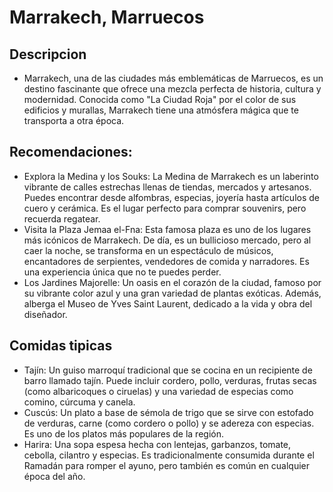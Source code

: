 # Marrakech, Marruecos

## Descripcion
- Marrakech, una de las ciudades más emblemáticas de Marruecos, es un destino fascinante que ofrece una mezcla perfecta de historia, cultura y modernidad. Conocida como "La Ciudad Roja" por el color de sus edificios y murallas, Marrakech tiene una atmósfera mágica que te transporta a otra época.

## Recomendaciones:
- Explora la Medina y los Souks: La Medina de Marrakech es un laberinto vibrante de calles estrechas llenas de tiendas, mercados y artesanos. Puedes encontrar desde alfombras, especias, joyería hasta artículos de cuero y cerámica. Es el lugar perfecto para comprar souvenirs, pero recuerda regatear.
- Visita la Plaza Jemaa el-Fna: Esta famosa plaza es uno de los lugares más icónicos de Marrakech. De día, es un bullicioso mercado, pero al caer la noche, se transforma en un espectáculo de músicos, encantadores de serpientes, vendedores de comida y narradores. Es una experiencia única que no te puedes perder.
- Los Jardines Majorelle: Un oasis en el corazón de la ciudad, famoso por su vibrante color azul y una gran variedad de plantas exóticas. Además, alberga el Museo de Yves Saint Laurent, dedicado a la vida y obra del diseñador.

## Comidas tipicas
- Tajín: Un guiso marroquí tradicional que se cocina en un recipiente de barro llamado tajín. Puede incluir cordero, pollo, verduras, frutas secas (como albaricoques o ciruelas) y una variedad de especias como comino, cúrcuma y canela.
- Cuscús: Un plato a base de sémola de trigo que se sirve con estofado de verduras, carne (como cordero o pollo) y se adereza con especias. Es uno de los platos más populares de la región.
- Harira: Una sopa espesa hecha con lentejas, garbanzos, tomate, cebolla, cilantro y especias. Es tradicionalmente consumida durante el Ramadán para romper el ayuno, pero también es común en cualquier época del año.